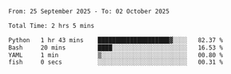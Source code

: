 <!--START_SECTION:waka-->

```txt
From: 25 September 2025 - To: 02 October 2025

Total Time: 2 hrs 5 mins

Python   1 hr 43 mins    ████████████████████▓░░░░   82.37 %
Bash     20 mins         ████░░░░░░░░░░░░░░░░░░░░░   16.53 %
YAML     1 min           ▒░░░░░░░░░░░░░░░░░░░░░░░░   00.80 %
fish     0 secs          ░░░░░░░░░░░░░░░░░░░░░░░░░   00.31 %
```

<!--END_SECTION:waka-->
